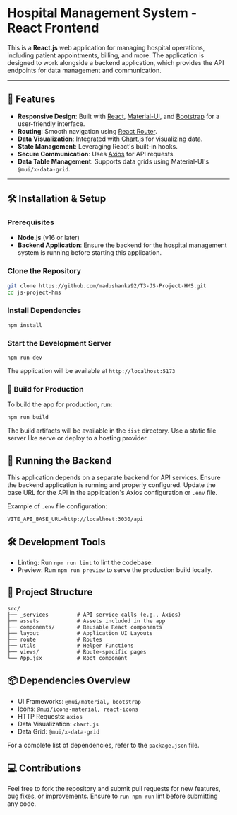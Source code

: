 # Hospital Management System - React Frontend

This is a **React.js** web application for managing hospital operations, including patient appointments, billing, and more. The application is designed to work alongside a backend application, which provides the API endpoints for data management and communication. 

---

## 🚀 Features

- **Responsive Design**: Built with [React](https://reactjs.org/), [Material-UI](https://mui.com/), and [Bootstrap](https://getbootstrap.com/) for a user-friendly interface.
- **Routing**: Smooth navigation using [React Router](https://reactrouter.com/).
- **Data Visualization**: Integrated with [Chart.js](https://www.chartjs.org/) for visualizing data.
- **State Management**: Leveraging React's built-in hooks.
- **Secure Communication**: Uses [Axios](https://axios-http.com/) for API requests.
- **Data Table Management**: Supports data grids using Material-UI's `@mui/x-data-grid`.

---

## 🛠️ Installation & Setup

### Prerequisites

- **Node.js** (v16 or later)
- **Backend Application**: Ensure the backend for the hospital management system is running before starting this application.

### Clone the Repository

```bash
git clone https://github.com/madushanka92/T3-JS-Project-HMS.git
cd js-project-hms
```

### Install Dependencies
```
npm install
```

### Start the Development Server
```
npm run dev
```

The application will be available at ```http://localhost:5173```

### 🔧 Build for Production
To build the app for production, run:
```
npm run build
```

The build artifacts will be available in the ```dist``` directory. Use a static file server like serve or deploy to a hosting provider.

## 🧰 Running the Backend
This application depends on a separate backend for API services. Ensure the backend application is running and properly configured. Update the base URL for the API in the application's Axios configuration or ```.env``` file.

Example of ```.env``` file configuration:

```
VITE_API_BASE_URL=http://localhost:3030/api
```

## 🛠 Development Tools

* Linting: Run ```npm run lint``` to lint the codebase.
* Preview: Run ```npm run preview``` to serve the production build locally.

## 📂 Project Structure

```
src/
├── _services         # API service calls (e.g., Axios)
├── assets            # Assets included in the app
├── components/       # Reusable React components
├── layout            # Application UI Layouts
├── route             # Routes
├── utils             # Helper Functions
├── views/            # Route-specific pages
└── App.jsx           # Root component
```


## 📦 Dependencies Overview

* UI Frameworks: ```@mui/material, bootstrap```
* Icons: ```@mui/icons-material, react-icons```
* HTTP Requests: ```axios```
* Data Visualization: ```chart.js```
* Data Grid: ```@mui/x-data-grid```

For a complete list of dependencies, refer to the ```package.json``` file.


## 💻 Contributions
Feel free to fork the repository and submit pull requests for new features, bug fixes, or improvements. Ensure to ```run npm run``` lint before submitting any code.